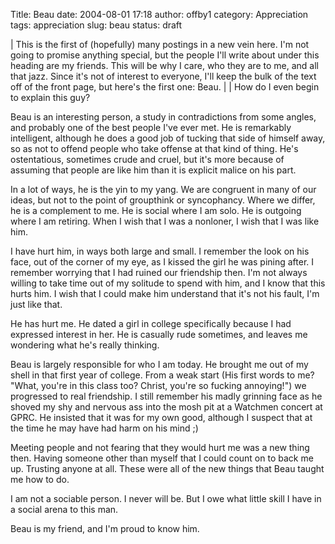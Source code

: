 Title: Beau
date: 2004-08-01 17:18
author: offby1
category: Appreciation
tags: appreciation
slug: beau
status: draft

| This is the first of (hopefully) many postings in a new vein here. I'm not going to promise anything special, but the people I'll write about under this heading are my friends. This will be why I care, who they are to me, and all that jazz. Since it's not of interest to everyone, I'll keep the bulk of the text off of the front page, but here's the first one: Beau.
| 
| How do I even begin to explain this guy?

Beau is an interesting person, a study in contradictions from some angles, and probably one of the best people I've ever met. He is remarkably intelligent, although he does a good job of tucking that side of himself away, so as not to offend people who take offense at that kind of thing. He's ostentatious, sometimes crude and cruel, but it's more because of assuming that people are like him than it is explicit malice on his part.

In a lot of ways, he is the yin to my yang. We are congruent in many of our ideas, but not to the point of groupthink or syncophancy. Where we differ, he is a complement to me. He is social where I am solo. He is outgoing where I am retiring. When I wish that I was a nonloner, I wish that I was like him.

I have hurt him, in ways both large and small. I remember the look on his face, out of the corner of my eye, as I kissed the girl he was pining after. I remember worrying that I had ruined our friendship then. I'm not always willing to take time out of my solitude to spend with him, and I know that this hurts him. I wish that I could make him understand that it's not his fault, I'm just like that.

He has hurt me. He dated a girl in college specifically because I had expressed interest in her. He is casually rude sometimes, and leaves me wondering what he's really thinking.

Beau is largely responsible for who I am today. He brought me out of my shell in that first year of college. From a weak start (His first words to me? "What, you're in this class too? Christ, you're so fucking annoying!") we progressed to real friendship. I still remember his madly grinning face as he shoved my shy and nervous ass into the mosh pit at a Watchmen concert at GPRC. He insisted that it was for my own good, although I suspect that at the time he may have had harm on his mind ;)

Meeting people and not fearing that they would hurt me was a new thing then. Having someone other than myself that I could count on to back me up. Trusting anyone at all. These were all of the new things that Beau taught me how to do.

I am not a sociable person. I never will be. But I owe what little skill I have in a social arena to this man.

Beau is my friend, and I'm proud to know him.
